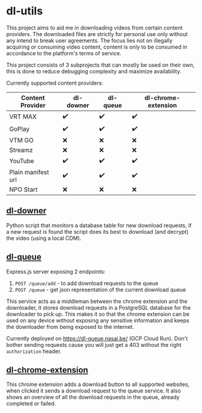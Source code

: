 # dl-utils

This project aims to aid me in downloading videos from certain content providers.
The downloaded files are strictly for personal use only without any intend to break user agreements.
The focus lies not on illegally acquiring or consuming video content, content is only to be consumed in accordance to the platform's terms of service.

This project consists of 3 subprojects that can mostly be used on their own, this is done to reduce debugging complexity and maximize availability.

Currently supported content providers:

| Content Provider | dl-downer | dl-queue | dl-chrome-extension |
|----------------------|-----------|----------|---------------------|
| VRT MAX              |    ✔️     |    ✔️   |         ✔️          |
| GoPlay               |    ✔️     |    ✔️   |         ✔️          |
| VTM GO               |    ❌     |    ❌   |         ❌          |
| Streamz              |    ❌     |    ❌   |         ❌          |
| YouTube              |    ✔️     |    ✔️   |         ✔️          |
| Plain manifest url   |    ✔️     |    ✔️   |         ✔️          |
| NPO Start            |    ❌     |    ❌   |         ❌          |

## [dl-downer](dl-downer/)

Python script that monitors a database table for new download requests, if a new request is found the script does its best to download (and decrypt) the video (using a local CDM).

## [dl-queue](dl-queue/)

Express.js server exposing 2 endpoints:
1. `POST /queue/add` - to add download requests to the queue
2. `POST /queue` - get json representation of the current download queue

This service acts as a middleman between the chrome extension and the downloader, it stores download requests in a PostgreSQL database for the downloader to pick up.
This makes it so that the chrome extension can be used on any device without exposing any sensitive information and keeps the downloader from being exposed to the internet.

Currently deployed on https://dl-queue.nasaj.be/ (GCP Cloud Run). Don't bother sending requests cause you will just get a 403 without the right `authorization` header.

## [dl-chrome-extension](dl-chrome-extension/)

This chrome extension adds a download button to all supported websites, when clicked it sends a download request to the queue service.
It also shows an overview of all the download requests in the queue, already completed or failed.
